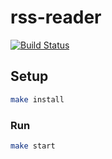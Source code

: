 # rss-reader
[![Build Status](https://api.travis-ci.org/mgurbanzade/rss-reader.svg?branch=master)](https://travis-ci.org/mgurbanzade/rss-reader)
## Setup

```sh
make install
```

### Run

```sh
make start
```
